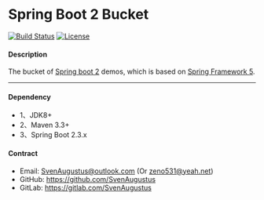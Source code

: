 # Spring Boot 2 Bucket
[![Build Status](https://api.travis-ci.org/SvenAugustus/springboot2-bucket.svg?branch=master)](https://travis-ci.org/SvenAugustus/springboot2-bucket) [![License](https://img.shields.io/badge/license-Apache%202-4EB1BA.svg)](https://www.apache.org/licenses/LICENSE-2.0.html)

#### Description
The bucket of [Spring boot 2](https://docs.spring.io/spring-boot/docs/2.3.3.RELEASE/reference/htmlsingle) demos, which is based on [Spring Framework 5](https://docs.spring.io/spring/docs/5.2.8.RELEASE/spring-framework-reference/).

-------------------------- 
#### Dependency
* 1、JDK8+
* 2、Maven 3.3+
* 3、Spring Boot 2.3.x

#### Contract
* Email: SvenAugustus@outlook.com (Or zeno531@yeah.net)
* GitHub: https://github.com/SvenAugustus
* GitLab: https://gitlab.com/SvenAugustus


